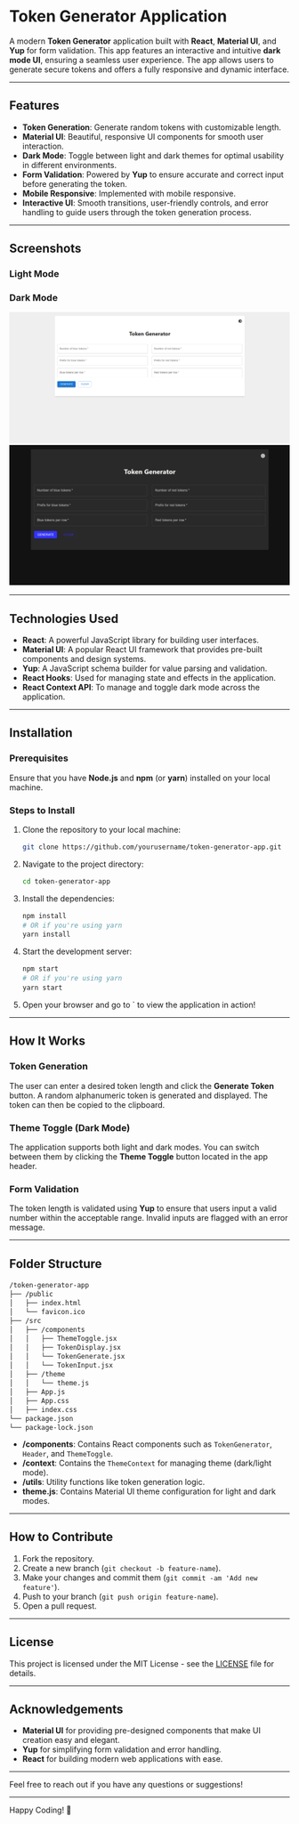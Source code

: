 # Token Generator Application

A modern **Token Generator** application built with **React**, **Material UI**, and **Yup** for form validation. This app features an interactive and intuitive **dark mode UI**, ensuring a seamless user experience. The app allows users to generate secure tokens and offers a fully responsive and dynamic interface.

---

## Features

- **Token Generation**: Generate random tokens with customizable length.
- **Material UI**: Beautiful, responsive UI components for smooth user interaction.
- **Dark Mode**: Toggle between light and dark themes for optimal usability in different environments.
- **Form Validation**: Powered by **Yup** to ensure accurate and correct input before generating the token.
- **Mobile Responsive**:  Implemented with mobile responsive.
- **Interactive UI**: Smooth transitions, user-friendly controls, and error handling to guide users through the token generation process.

---

## Screenshots

### Light Mode

### Dark Mode
![Light Mode](./public/Assets/lightmode.png)
![Dark Mode](./public/Assets/image.png)

---

## Technologies Used

- **React**: A powerful JavaScript library for building user interfaces.
- **Material UI**: A popular React UI framework that provides pre-built components and design systems.
- **Yup**: A JavaScript schema builder for value parsing and validation.
- **React Hooks**: Used for managing state and effects in the application.
- **React Context API**: To manage and toggle dark mode across the application.

---

## Installation

### Prerequisites

Ensure that you have **Node.js** and **npm** (or **yarn**) installed on your local machine.

### Steps to Install

1. Clone the repository to your local machine:

   ```bash
   git clone https://github.com/yourusername/token-generator-app.git
   ```

2. Navigate to the project directory:

   ```bash
   cd token-generator-app
   ```

3. Install the dependencies:

   ```bash
   npm install
   # OR if you're using yarn
   yarn install
   ```

4. Start the development server:

   ```bash
   npm start
   # OR if you're using yarn
   yarn start
   ```

5. Open your browser and go to  ` to view the application in action!

---

## How It Works

### Token Generation

The user can enter a desired token length and click the **Generate Token** button. A random alphanumeric token is generated and displayed. The token can then be copied to the clipboard.

### Theme Toggle (Dark Mode)

The application supports both light and dark modes. You can switch between them by clicking the **Theme Toggle** button located in the app header.

### Form Validation

The token length is validated using **Yup** to ensure that users input a valid number within the acceptable range. Invalid inputs are flagged with an error message.

---

## Folder Structure

```
/token-generator-app
├── /public
│   ├── index.html
│   └── favicon.ico
├── /src
│   ├── /components
│   │   ├── ThemeToggle.jsx
│   │   ├── TokenDisplay.jsx
│   │   └── TokenGenerate.jsx
│   │   └── TokenInput.jsx
│   ├── /theme
│   │   └── theme.js 
│   ├── App.js
│   ├── App.css
│   ├── index.css
└── package.json
└── package-lock.json
```

- **/components**: Contains React components such as `TokenGenerator`, `Header`, and `ThemeToggle`.
- **/context**: Contains the `ThemeContext` for managing theme (dark/light mode).
- **/utils**: Utility functions like token generation logic.
- **theme.js**: Contains Material UI theme configuration for light and dark modes.

---

## How to Contribute

1. Fork the repository.
2. Create a new branch (`git checkout -b feature-name`).
3. Make your changes and commit them (`git commit -am 'Add new feature'`).
4. Push to your branch (`git push origin feature-name`).
5. Open a pull request.

---

## License

This project is licensed under the MIT License - see the [LICENSE](LICENSE) file for details.

---

## Acknowledgements

- **Material UI** for providing pre-designed components that make UI creation easy and elegant.
- **Yup** for simplifying form validation and error handling.
- **React** for building modern web applications with ease.

---

Feel free to reach out if you have any questions or suggestions!

---

Happy Coding! 🚀